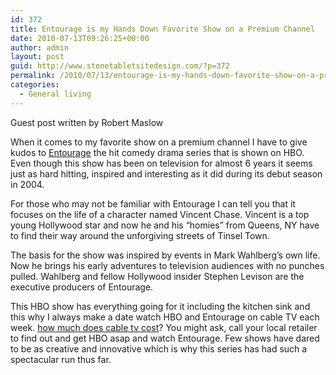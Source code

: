```yaml
---
id: 372
title: Entourage is my Hands Down Favorite Show on a Premium Channel
date: 2010-07-13T09:26:25+00:00
author: admin
layout: post
guid: http://www.stonetabletsitedesign.com/?p=372
permalink: /2010/07/13/entourage-is-my-hands-down-favorite-show-on-a-premium-channel/
categories:
  - General living
---
```

Guest post written by Robert Maslow

When it comes to my favorite show on a premium channel I have to give kudos to [Entourage](http://www.bullz-eye.com/television_reviews/blogs/entourage.htm) the hit comedy drama series that is shown on HBO. Even though this show has been on television for almost 6 years it seems just as hard hitting, inspired and interesting as it did during its debut season in 2004.

For those who may not be familiar with Entourage I can tell you that it focuses on the life of a character named Vincent Chase. Vincent is a top young Hollywood star and now he and his “homies” from Queens, NY have to find their way around the unforgiving streets of Tinsel Town.

The basis for the show was inspired by events in Mark Wahlberg’s own life. Now he brings his early adventures to television audiences with no punches pulled. Wahlberg and fellow Hollywood insider Stephen Levison are the executive producers of Entourage.

This HBO show has everything going for it including the kitchen sink and this why I always make a date watch HBO and Entourage on cable TV each week. [how much does cable tv cost](http://www.tvbydirect.com/nfl-sunday-ticket-deal/)? You might ask, call your local retailer to find out and get HBO asap and watch Entourage. Few shows have dared to be as creative and innovative which is why this series has had such a spectacular run thus far.